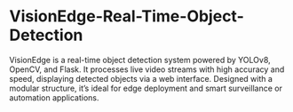 # VisionEdge-Real-Time-Object-Detection
VisionEdge is a real-time object detection system powered by YOLOv8, OpenCV, and Flask. It processes live video streams with high accuracy and speed, displaying detected objects via a web interface. Designed with a modular structure, it’s ideal for edge deployment and smart surveillance or automation applications.
